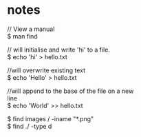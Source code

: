 # notes

// View a manual  
$ man find 


// will initialise and write 'hi' to a file.   
$ echo 'hi' > hello.txt

//will overwrite existing text  
$ echo 'Hello' > hello.txt

//will append to the base of the file on a new  
line  
$ echo 'World' >> hello.txt


$ find images / -iname "\*.png"  
$ find ./ -type d  

